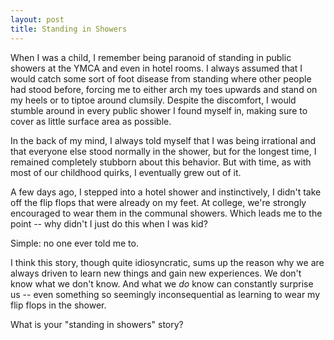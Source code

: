 ```yaml
---
layout: post
title: Standing in Showers
---
```


When I was a child, I remember being paranoid of standing in public showers at the YMCA and even in hotel rooms. I always assumed that I would catch some sort of foot disease from standing where other people had stood before, forcing me to either arch my toes upwards and stand on my heels or to tiptoe around clumsily. Despite the discomfort, I would stumble around in every public shower I found myself in, making sure to cover as little surface area as possible.

In the back of my mind, I always told myself that I was being irrational and that everyone else stood normally in the shower, but for the longest time, I remained completely stubborn about this behavior. But with time, as with most of our childhood quirks, I eventually grew out of it.

A few days ago, I stepped into a hotel shower and instinctively, I didn't take off the flip flops that were already on my feet. At college, we're strongly encouraged to wear them in the communal showers. Which leads me to the point -- why didn't I just do this when I was kid?

Simple: no one ever told me to.

I think this story, though quite idiosyncratic, sums up the reason why we are always driven to learn new things and gain new experiences. We don't know what we don't know. And what we *do* know can constantly surprise us -- even something so seemingly inconsequential as learning to wear my flip flops in the shower.

What is your "standing in showers" story?